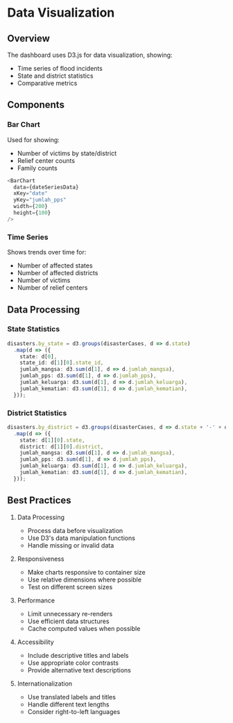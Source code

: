 # Data Visualization

## Overview

The dashboard uses D3.js for data visualization, showing:
- Time series of flood incidents
- State and district statistics
- Comparative metrics

## Components

### Bar Chart

Used for showing:
- Number of victims by state/district
- Relief center counts
- Family counts

```typescript
<BarChart 
  data={dateSeriesData}
  xKey="date"
  yKey="jumlah_pps"
  width={200}
  height={100}
/>
```

### Time Series

Shows trends over time for:
- Number of affected states
- Number of affected districts
- Number of victims
- Number of relief centers

## Data Processing

### State Statistics
```typescript
disasters.by_state = d3.groups(disasterCases, d => d.state)
  .map(d => ({
    state: d[0],
    state_id: d[1][0].state_id,
    jumlah_mangsa: d3.sum(d[1], d => d.jumlah_mangsa),
    jumlah_pps: d3.sum(d[1], d => d.jumlah_pps),
    jumlah_keluarga: d3.sum(d[1], d => d.jumlah_keluarga),
    jumlah_kematian: d3.sum(d[1], d => d.jumlah_kematian),
  }));
```

### District Statistics
```typescript
disasters.by_district = d3.groups(disasterCases, d => d.state + '-' + d.district)
  .map(d => ({
    state: d[1][0].state,
    district: d[1][0].district,
    jumlah_mangsa: d3.sum(d[1], d => d.jumlah_mangsa),
    jumlah_pps: d3.sum(d[1], d => d.jumlah_pps),
    jumlah_keluarga: d3.sum(d[1], d => d.jumlah_keluarga),
    jumlah_kematian: d3.sum(d[1], d => d.jumlah_kematian),
  }));
```

## Best Practices

1. Data Processing
   - Process data before visualization
   - Use D3's data manipulation functions
   - Handle missing or invalid data

2. Responsiveness
   - Make charts responsive to container size
   - Use relative dimensions where possible
   - Test on different screen sizes

3. Performance
   - Limit unnecessary re-renders
   - Use efficient data structures
   - Cache computed values when possible

4. Accessibility
   - Include descriptive titles and labels
   - Use appropriate color contrasts
   - Provide alternative text descriptions

5. Internationalization
   - Use translated labels and titles
   - Handle different text lengths
   - Consider right-to-left languages
